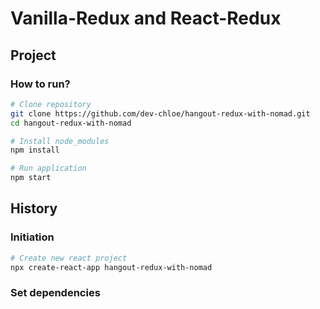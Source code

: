 # Vanilla-Redux and React-Redux

## Project

### How to run?

```bash
# Clone repository
git clone https://github.com/dev-chloe/hangout-redux-with-nomad.git
cd hangout-redux-with-nomad

# Install node_modules
npm install

# Run application
npm start
```

## History

### Initiation

```bash
# Create new react project
npx create-react-app hangout-redux-with-nomad
```

### Set dependencies
